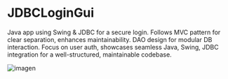 # JDBCLoginGui
Java app using Swing &amp; JDBC for a secure login. Follows MVC pattern for clear separation, enhances maintainability. DAO design for modular DB interaction. Focus on user auth, showcases seamless Java, Swing, JDBC integration for a well-structured, maintainable codebase.




![imagen](https://github.com/wuzupKev/JDBCLoginGui/assets/103788196/bf6278f0-b178-4e0e-8ca7-32b2b1270d7f)
